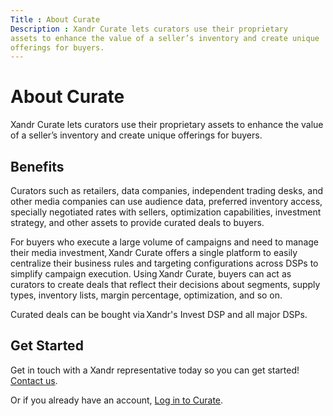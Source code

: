 ```yaml
---
Title : About Curate
Description : Xandr Curate lets curators use their proprietary
assets to enhance the value of a seller’s inventory and create unique
offerings for buyers.
---
```



# About Curate



Xandr Curate lets curators use their proprietary
assets to enhance the value of a seller’s inventory and create unique
offerings for buyers.

<div id="about-curate__section-62c418a4-c578-46bc-9acf-2c631aa9c89b"
>

## Benefits

Curators such as retailers, data companies, independent trading desks,
and other media companies can use audience data, preferred inventory
access, specially negotiated rates with sellers, optimization
capabilities, investment strategy, and other assets to provide curated
deals to buyers.

For buyers who execute a large volume of campaigns and need to manage
their media investment, Xandr Curate offers a
single platform to easily centralize their business rules and targeting
configurations across DSPs to simplify campaign execution.
Using Xandr Curate, buyers can act as curators
to create deals that reflect their decisions about segments, supply
types, inventory lists, margin percentage, optimization, and so on.

Curated deals can be bought via Xandr's
Invest DSP and all major DSPs.



<div id="about-curate__section-16a201da-c3ae-4e47-8d8d-5c4bc225cc0f"
>

## Get Started

Get in touch with a Xandr representative today
so you can get started!
<a href="https://www.xandr.com/contact-us/" class="xref"
target="_blank">Contact us</a>.

Or if you already have an account,
<a href="https://curate.xandr.com/" class="xref" target="_blank">Log in
to Curate</a>.






